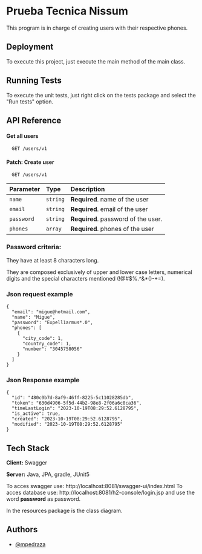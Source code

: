 
# Prueba Tecnica Nissum

This program is in charge of creating users with their respective phones.

## Deployment

To execute this project, just execute the main method of the main class. 



## Running Tests

To execute the unit tests, just right click on the tests package and select the "Run tests" option.


## API Reference

#### Get all users

```http
  GET /users/v1
```

#### Patch: Create user

```http
  GET /users/v1
```

| Parameter | Type     | Description                       |
| :-------- | :------- | :-------------------------------- |
| `name`      | `string` | **Required**. name of the user |
| `email`      | `string` | **Required**. email of the user |
| `password`      | `string` | **Required**. password of the user.  |
| `phones`      | `array` | **Required**. phones of the user |

### Password criteria: 
They have at least 8 characters long.

They are composed exclusively of upper and lower case letters, numerical digits and the special characters mentioned (!@#$%.^&*()\-+=). 

### Json request example

```http
{
  "email": "migue@hotmail.com",
  "name": "Migue",
  "password": "Expell1armus*.0",
  "phones": [
    {
      "city_code": 1,
      "country_code": 1,
      "number": "3045758056"
    }
  ]
}
```

### Json Response example

```http
{
  "id": "480c0b7d-8af9-46ff-8225-5c11028285db",
  "token": "630d4906-5f5d-44b2-98e8-2f06a6c0ca36",
  "timeLastLogin": "2023-10-19T08:29:52.6128795",
  "is_active": true,
  "created": "2023-10-19T08:29:52.6128795",
  "modified": "2023-10-19T08:29:52.6128795"
}
```





## Tech Stack

**Client:** Swagger

**Server:** Java, JPA, gradle, JUnit5

To acces swagger use: http://localhost:8081/swagger-ui/index.html
To acces database use: http://localhost:8081/h2-console/login.jsp and use the word **password** as password. 

In the resources package is the class diagram. 


## Authors

- [@mpedraza](https://www.linkedin.com/in/miguel-p-874297b9/)

